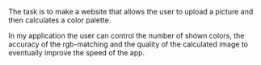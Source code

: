 The task is to make a website that allows the user to upload a picture and then calculates a color palette

In my application the user can control the number of shown colors, the accuracy of the rgb-matching and the quality of the calculated image to eventually improve the speed of the app.
